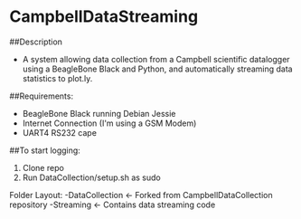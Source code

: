 # CampbellDataStreaming
##Description
- A system allowing data collection from a Campbell scientific datalogger using
  a BeagleBone Black and Python, and automatically streaming data statistics to plot.ly.

##Requirements:
- BeagleBone Black running Debian Jessie
- Internet Connection (I'm using a GSM Modem)
- UART4 RS232 cape

##To start logging:
1. Clone repo
2. Run DataCollection/setup.sh as sudo

Folder Layout:
 -DataCollection <- Forked from CampbellDataCollection repository
 -Streaming      <- Contains data streaming code
